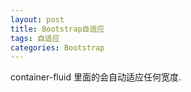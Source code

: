 ```yaml
---
layout: post
title: Bootstrap自适应
tags: 自适应
categories: Bootstrap
---
```


container-fluid   里面的会自动适应任何宽度.